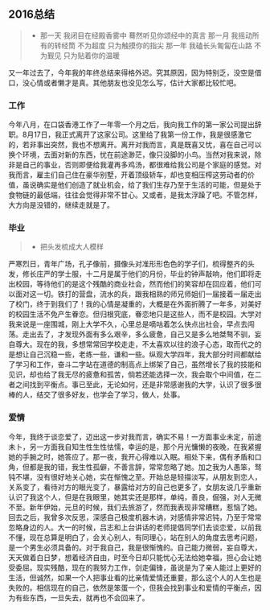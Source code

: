 ## 2016总结
>* 那一天 我闭目在经殿香雾中 蓦然听见你颂经中的真言 
那一月 我摇动所有的转经筒 不为超度 只为触摸你的指尖 
那一年 我磕长头匍匐在山路 不为觐见 只为贴着你的温暖

又一年过去了，今年我的年终总结来得格外迟。究其原因，因为特别乏，没空是借口，没心情或者懒才是真。其他朋友也没见怎么写，估计大家都比较忙吧。

### 工作
   今年八月，在口袋香港工作了一年零一个月之后，我向我工作的第一家公司提出辞职。8月17日，我正式离开了这家公司。这里给了我第一份工作，我是很感激它的，若非事出突然，我也不想离开。离开对我而言，真是既喜又忧，喜在自己可以换个环境，去面对新的东西，忧在前途渺茫，像只没脚的小鸟。当然对我来说，除非是自己的事业，否则即便给我灌再多鸡汤，都很难给我公司是个家庭的感觉。对我而言，雇主们自己住在豪华别墅，开着顶级轿车，却也变相压榨这劳动者的价值，虽说确实是他们创造了就业机会，给了我们生存乃至于生活的可能，但是处于食物链的最低端，往往会觉得非常不甘心。又或者，是我太浮躁了吧。不管怎样，大方向是没错的，继续走就是了。
   
### 毕业
>* 把头发梳成大人模样

  严寒烈日，青年广场，孔子像前，摄像头对准形形色色的学子们，梳得整齐的头发，修长庄严的学士服，十二月是属于他们的月份，毕业的钟声敲响，他们即将走出校园，等待他们的是这个残酷的商业社会，然而他们的笑容却在回应着，他们可以面对这一切。铁打的营盘，流水的兵，跟我相熟的师兄师姐们一届接着一届走出了校门，终于到我们了！我的心情是凝重的，大概是在外面折腾了一年多，对美好的校园生活不免产生眷恋。但归根究底，眷恋地只是这些人，而不是校园。大学对我来说是一座围城，刚上大学不久，心里总是嘀咕着怎么快点出社会，早点去闯荡。走出去了，才发现外面有多么艰辛，多么疲惫，自己又是多么地桀骜不驯，妄自尊大。现在的我，多想常常回学校走走，不太喜欢以往的浪子心态，取而代之的是想让自己沉稳一些，老练一些，谦和一些。纵观大学四年，我大部分时间都献给了学习和工作，奋斗二字站在道德的制高点上绑架了自己，虽然增长了我的技能和见识，却也给了我无尽的疲惫和孤苦，倘若还能选择一次，我会取个中间值，在二者之间找到平衡点。事已至此，无论如何，还是非常感谢我的大学，认识了很多很棒的人，结交了很多好友，也学会了学习，做人，处事。


### 爱情
   今年，我终于谈恋爱了，迈出这一步对我而言，确实不易！一方面事业未定，前途未卜，另一方面我自知生性生性怯懦，幸运的是，那个月光慵懒的夜晚，在我紧握她的手腕之时，她答应了。那一夜，我开心得难以入眠。相处下来，偶有矛盾和口角，但都是我的错，我生性孤僻，不善言辞，常常忽略了她。加之我为人愚笨，驽钝不堪，没有很好地关心她，实在惭愧之至。开始总是轻描淡写，从朋友到恋人，关系变了，看待对方的眼光变了，暴露给对方的自己也更多了，女朋友说几乎重新认识了我这个人，但是在我眼里，她其实还是那样，单纯，善良，倔强，对人无微不至。新年伊始，元旦的时候，我们去旅游了，然而我表现非常糟糕，惹恼了她。回去之后，我曾多次反思，深感自己极度机器木讷，对感情非常迟钝，乃至于常常忽略身边的人。大一的时候，吕志和上台讲话的老师提倡同学们去谈恋爱，以前我不懂，现在总算是明白了，会关心别人，有同理心，站在别人的角度去思考问题，是一个男生必须具备的。对于我自己，我是很惭愧的。自己能力微弱，妄自尊大，天天做着白日梦，想着经济自由，时至今日却只能忧心无法给她幸福，担心会让她受委屈。现实残酷，现在的我努力工作，剑走偏锋，虽说是为了亲人能过上更好的生活，但诚然，如果一个人把事业看的比亲情爱情还重要，那么这个人的人生也是失败的。相信现在的自己，依然是笨蛋一个，但我会找到事业和爱情的平衡点，因为有些东西，一旦失去，就再也不会回来了。


